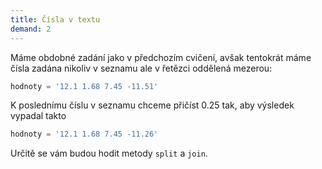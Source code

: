 ```yaml
---
title: Čísla v textu
demand: 2
---
```


Máme obdobné zadání jako v předchozím cvičení, avšak tentokrát máme čísla
zadána nikoliv v seznamu ale v řetězci oddělená mezerou:

```py
hodnoty = '12.1 1.68 7.45 -11.51'
```

K poslednímu číslu v seznamu chceme přičíst 0.25 tak, aby výsledek vypadal
takto

```py
hodnoty = '12.1 1.68 7.45 -11.26'
```

Určitě se vám budou hodit metody `split` a `join`.
